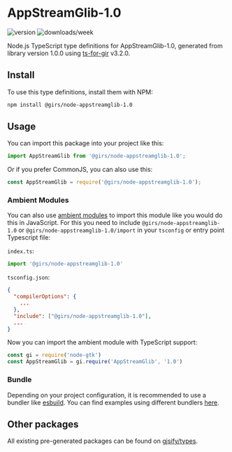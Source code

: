 
# AppStreamGlib-1.0

![version](https://img.shields.io/npm/v/@girs/node-appstreamglib-1.0)
![downloads/week](https://img.shields.io/npm/dw/@girs/node-appstreamglib-1.0)


Node.js TypeScript type definitions for AppStreamGlib-1.0, generated from library version 1.0.0 using [ts-for-gir](https://github.com/gjsify/ts-for-gir) v3.2.0.


## Install

To use this type definitions, install them with NPM:
```bash
npm install @girs/node-appstreamglib-1.0
```

## Usage

You can import this package into your project like this:
```ts
import AppStreamGlib from '@girs/node-appstreamglib-1.0';
```

Or if you prefer CommonJS, you can also use this:
```ts
const AppStreamGlib = require('@girs/node-appstreamglib-1.0');
```

### Ambient Modules

You can also use [ambient modules](https://github.com/gjsify/ts-for-gir/tree/main/packages/cli#ambient-modules) to import this module like you would do this in JavaScript.
For this you need to include `@girs/node-appstreamglib-1.0` or `@girs/node-appstreamglib-1.0/import` in your `tsconfig` or entry point Typescript file:

`index.ts`:
```ts
import '@girs/node-appstreamglib-1.0'
```

`tsconfig.json`:
```json
{
  "compilerOptions": {
    ...
  },
  "include": ["@girs/node-appstreamglib-1.0"],
  ...
}
```

Now you can import the ambient module with TypeScript support: 

```ts
const gi = require('node-gtk')
const AppStreamGlib = gi.require('AppStreamGlib', '1.0')
```


### Bundle

Depending on your project configuration, it is recommended to use a bundler like [esbuild](https://esbuild.github.io/). You can find examples using different bundlers [here](https://github.com/gjsify/ts-for-gir/tree/main/examples).

## Other packages

All existing pre-generated packages can be found on [gjsify/types](https://github.com/gjsify/types).

